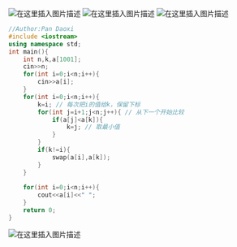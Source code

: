 ![在这里插入图片描述](https://pic.2ge.org/cdn/?url=https://img-blog.csdnimg.cn/33156931aace4098a269cab64bdb4f15.png?x-oss-process=image/watermark,type_ZHJvaWRzYW5zZmFsbGJhY2s,shadow_50,text_Q1NETiBA5r2Y6YGT54a5,size_20,color_FFFFFF,t_70,g_se,x_16)
![在这里插入图片描述](https://pic.2ge.org/cdn/?url=https://img-blog.csdnimg.cn/81ba6cbb5ec043ceb058f09740373521.png?x-oss-process=image/watermark,type_ZHJvaWRzYW5zZmFsbGJhY2s,shadow_50,text_Q1NETiBA5r2Y6YGT54a5,size_20,color_FFFFFF,t_70,g_se,x_16)
![在这里插入图片描述](https://pic.2ge.org/cdn/?url=https://img-blog.csdnimg.cn/9f0d3a11c9de4e669aa32b7ff008c7a0.png?x-oss-process=image/watermark,type_ZHJvaWRzYW5zZmFsbGJhY2s,shadow_50,text_Q1NETiBA5r2Y6YGT54a5,size_20,color_FFFFFF,t_70,g_se,x_16)

```cpp
//Author:Pan Daoxi
#include <iostream>
using namespace std;
int main(){
	int n,k,a[1001];
	cin>>n;
	for(int i=0;i<n;i++){
		cin>>a[i];
	}
	for(int i=0;i<n;i++){
		k=i; // 每次把i的值给k，保留下标 
		for(int j=i+1;j<n;j++){ // 从下一个开始比较 
			if(a[j]<a[k]){
				k=j; // 取最小值 
			}
		}
		if(k!=i){
			swap(a[i],a[k]);
		} 
	}
	
	for(int i=0;i<n;i++){
		cout<<a[i]<<" ";
	}
	return 0;
} 
```
![在这里插入图片描述](https://pic.2ge.org/cdn/?url=https://img-blog.csdnimg.cn/a6290704e5f04e108752b4721d996546.png?x-oss-process=image/watermark,type_ZHJvaWRzYW5zZmFsbGJhY2s,shadow_50,text_Q1NETiBA5r2Y6YGT54a5,size_20,color_FFFFFF,t_70,g_se,x_16)

